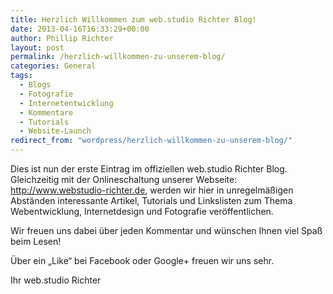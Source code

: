 ```yaml
---
title: Herzlich Willkommen zum web.studio Richter Blog!
date: 2013-04-16T16:33:29+00:00
author: Phillip Richter
layout: post
permalink: /herzlich-willkommen-zu-unserem-blog/
categories: General
tags:
  - Blogs
  - Fotografie
  - Internetentwicklung
  - Kommentare
  - Tutorials
  - Website-Launch
redirect_from: "wordpress/herzlich-willkommen-zu-unserem-blog/"
---
```

Dies ist nun der erste Eintrag im offiziellen web.studio Richter Blog. Gleichzeitig mit der Onlineschaltung unserer Webseite: <a href="http://www.webstudio-richter.de" target="_blank">http://www.webstudio-richter.de</a>, werden wir hier in unregelmäßigen Abständen interessante Artikel, Tutorials und Linkslisten zum Thema Webentwicklung, Internetdesign und Fotografie veröffentlichen.
  
Wir freuen uns dabei über jeden Kommentar und wünschen Ihnen viel Spaß beim Lesen!

Über ein &#8222;Like&#8220; bei Facebook oder Google+ freuen wir uns sehr.

Ihr web.studio Richter
